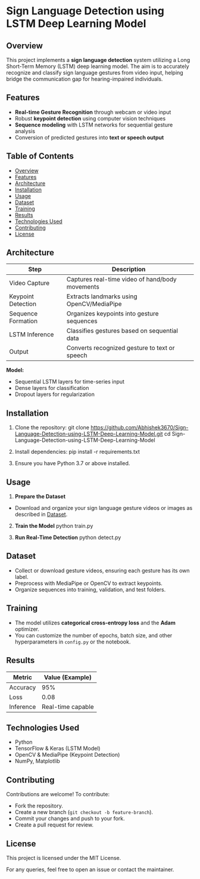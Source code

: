 ﻿# Sign Language Detection using LSTM Deep Learning Model

## Overview

This project implements a **sign language detection** system utilizing a Long Short-Term Memory (LSTM) deep learning model. The aim is to accurately recognize and classify sign language gestures from video input, helping bridge the communication gap for hearing-impaired individuals.

## Features

- **Real-time Gesture Recognition** through webcam or video input
- Robust **keypoint detection** using computer vision techniques
- **Sequence modeling** with LSTM networks for sequential gesture analysis
- Conversion of predicted gestures into **text or speech output**

## Table of Contents

- [Overview](#overview)
- [Features](#features)
- [Architecture](#architecture)
- [Installation](#installation)
- [Usage](#usage)
- [Dataset](#dataset)
- [Training](#training)
- [Results](#results)
- [Technologies Used](#technologies-used)
- [Contributing](#contributing)
- [License](#license)

## Architecture

| Step                | Description                                       |
|---------------------|-------------------------------------------------|
| Video Capture       | Captures real-time video of hand/body movements  |
| Keypoint Detection  | Extracts landmarks using OpenCV/MediaPipe        |
| Sequence Formation  | Organizes keypoints into gesture sequences       |
| LSTM Inference      | Classifies gestures based on sequential data     |
| Output              | Converts recognized gesture to text or speech    |

**Model:**
- Sequential LSTM layers for time-series input
- Dense layers for classification
- Dropout layers for regularization

## Installation

1. Clone the repository:
git clone https://github.com/Abhishek3670/Sign-Language-Detection-using-LSTM-Deep-Learning-Model.git
cd Sign-Language-Detection-using-LSTM-Deep-Learning-Model


2. Install dependencies:
pip install -r requirements.txt
3. Ensure you have Python 3.7 or above installed.

## Usage

1. **Prepare the Dataset**
- Download and organize your sign language gesture videos or images as described in [Dataset](#dataset).

2. **Train the Model**
python train.py

3. **Run Real-Time Detection**
python detect.py
## Dataset

- Collect or download gesture videos, ensuring each gesture has its own label.
- Preprocess with MediaPipe or OpenCV to extract keypoints.
- Organize sequences into training, validation, and test folders.

## Training

- The model utilizes **categorical cross-entropy loss** and the **Adam** optimizer.
- You can customize the number of epochs, batch size, and other hyperparameters in `config.py` or the notebook.

## Results

| Metric      | Value (Example)   |
|-------------|-------------------|
| Accuracy    | 95%               |
| Loss        | 0.08              |
| Inference   | Real-time capable  |

## Technologies Used

- Python
- TensorFlow & Keras (LSTM Model)
- OpenCV & MediaPipe (Keypoint Detection)
- NumPy, Matplotlib

## Contributing

Contributions are welcome! To contribute:

- Fork the repository.
- Create a new branch (`git checkout -b feature-branch`).
- Commit your changes and push to your fork.
- Create a pull request for review.

## License

This project is licensed under the MIT License.

For any queries, feel free to open an issue or contact the maintainer.

